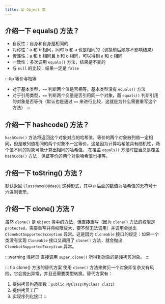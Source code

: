 ```yaml
---
title: 😁 Object 类
---
```


## 介绍一下 equals() 方法？<Badge text="重点" type="error"/>

- 自反性：自身和自身是相同的
- 对称性：a 和 b 相同，同时 b 和 a 也是相同的（调换前后顺序不影响结果）
- 传递性：a 和 b 相同且 b 和 c 相同，可以得到 a 和 c 相同
- 一致性：多次调用 `equals()` 方法，结果是不变的
- 与 `null` 的比较：结果一定是 `false`

:::tip 等价与相等
- 对于基本类型，`==` 判断两个值是否相等，基本类型没有 `equals()` 方法
- 对于引用类型，`==` 判断两个变量是否引用同一个对象，而 `equals()` 判断引用的对象是否等价（默认也是通过 `==` 来进行比较，这就是为什么需要重写这个方法）
  :::

## 介绍一下 hashcode() 方法？<Badge text="重点" type="error"/>

`hashCode()` 方法将返回这个对象对应的哈希值，等价的两个对象散列值一定相同，但是散列值相同的两个对象不一定等价，这是因为计算哈希值具有随机性，两个值不同的对象可能计算出相同的哈希值。 在覆盖 `equals()` 方法时应当总是覆盖 `hashCode()` 方法，保证等价的两个对象哈希值也相等。

## 介绍一下 toString() 方法？

默认返回 `ClassName@30dae81` 这种形式，其中 `@` 后面的数值为哈希值的无符号十六进制表示。

## 介绍一下 clone() 方法？

虽然 `clone()` 是 `Object` 类中的方法，但直接重写（因为 `clone()` 方法的权限是 `protected`，需要重写并将权限放大，要不然无法调用）并调用会抛出 `CloneNotSupportedException` 异常。这是因为 `Cloneable` 接口的规定：如果一个类没有实现 `Cloneable` 接口又调用了 `clone()` 方法，就会抛出 `CloneNotSupportedException` 异常。

:::warning 浅拷贝
直接调用 `super.clone()` 所得到对象的是浅拷贝对象。
:::

::: tip clone() 方法的替代方案
使用 `clone()` 方法来拷贝一个对象即复杂又有风险，它会抛出异常，并且还需要类型转换。替代方案有：
1. 提供拷贝构造函数：`public MyClass(MyClass clazz)`
2. 提供拷贝工厂
3. 实现序列化接口
:::
